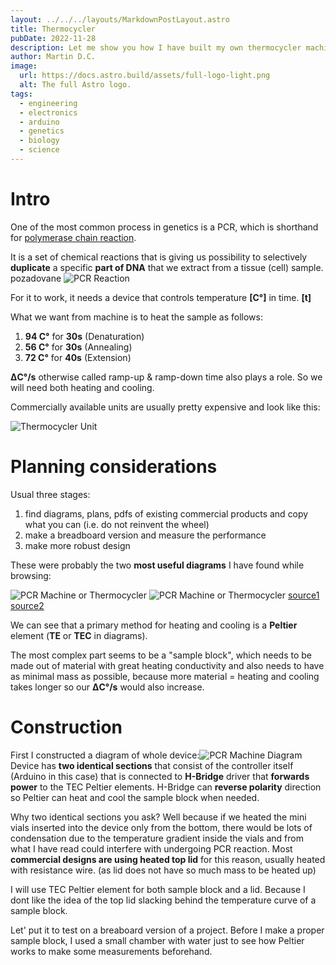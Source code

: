 ```yaml
---
layout: ../../../layouts/MarkdownPostLayout.astro
title: Thermocycler
pubDate: 2022-11-28
description: Let me show you how I have built my own thermocycler machine for PCR reactions in genetics.
author: Martin D.C.
image:
  url: https://docs.astro.build/assets/full-logo-light.png
  alt: The full Astro logo.
tags:
  - engineering
  - electronics
  - arduino
  - genetics
  - biology
  - science
---
```

# Intro

One of the most common process in genetics is a PCR, which is shorthand for [polymerase chain reaction](https://www.bosterbio.com/protocol-and-troubleshooting/pcr-principle).

It is a set of chemical reactions that is giving us possibility to selectively **duplicate** a specific **part of DNA** that we extract from a tissue (cell) sample.
pozadovane
![PCR Reaction](pcr1.png)

For it to work, it needs a device that controls temperature **[C°]** in time. **[t]**

What we want from machine is to heat the sample as follows:

1.  **94 C°** for **30s** (Denaturation)
2.  **56 C°**  for  **30s** (Annealing)
3.  **72 C°** for **40s** (Extension)
   
   **ΔC°/s** otherwise called ramp-up & ramp-down time also plays a role. So we will need both heating and cooling.

Commercially available units are usually pretty expensive and look like this:

![Thermocycler Unit](thermo3.jpg)
# Planning considerations
Usual three stages:

1. find diagrams, plans, pdfs of existing commercial products and copy what you can (i.e. do not reinvent the wheel)
2. make a breadboard version and measure the performance 
3. make more robust design

These were probably the two **most useful diagrams** I have found while browsing:

![PCR Machine or Thermocycler](thermo2.jpg)
![PCR Machine or Thermocycler](thermo1.png)
[source1](https://www.genengnews.com/insights/development-and-evolution-of-pcr/) [source2](https://www.semanticscholar.org/paper/Temperature-Control-for-PCR-Thermocyclers-Based-on-Qiu-Yuan/8d26bb6e109e0f6a9a8ce5929e7fd1c4f334d723/figure/1)

We can see that a primary method for heating and cooling is a **Peltier** element (**TE** or **TEC** in diagrams). 

The most complex part seems to be a "sample block", which needs to be made out of material with great heating conductivity and also needs to have as minimal mass as possible, because more material = heating and cooling takes longer so our **ΔC°/s** would also increase. 
# Construction

First I constructed a diagram of whole device:![PCR Machine Diagram](thermo0.png)
Device has **two identical sections** that consist of the controller itself (Arduino in this case) that is connected to **H-Bridge** driver that **forwards  power** to the TEC Peltier elements.  H-Bridge can **reverse polarity** direction so Peltier can heat and cool the sample block when needed.

Why two identical sections you ask? Well because if we heated the mini vials inserted into the device only from the bottom, there would be lots of condensation due to the temperature gradient inside the vials and from what I have read could interfere with undergoing PCR reaction. Most **commercial designs are using heated top lid** for this reason, usually heated with resistance wire. (as lid does not have so much mass to be heated up) 

I will use TEC Peltier element for both sample block and a lid. Because I dont like the idea of the top lid slacking behind the temperature curve of a sample block.

Let' put it to test on  a breaboard version of a project. Before I make  a proper sample block, I used a small chamber with water just to see how Peltier works to make some measurements beforehand.



